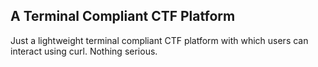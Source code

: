 A Terminal Compliant CTF Platform
---------------------------------

Just a lightweight terminal compliant CTF platform with which users can interact using curl. Nothing serious.
